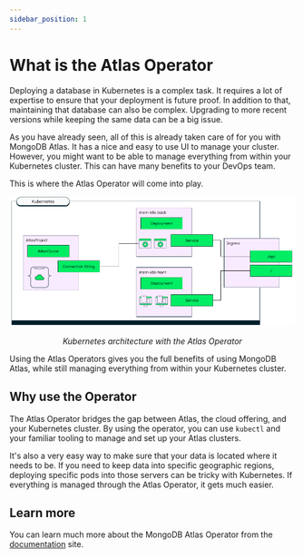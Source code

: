 ```yaml
---
sidebar_position: 1
---
```

# What is the Atlas Operator

Deploying a database in Kubernetes is a complex task. It requires a lot of expertise to ensure that your deployment is future proof. In addition to that, maintaining that database can also be complex. Upgrading to more recent versions while keeping the same data can be a big issue.

As you have already seen, all of this is already taken care of for you with MongoDB Atlas. It has a nice and easy to use UI to manage your cluster. However, you might want to be able to manage everything from within your Kubernetes cluster. This can have many benefits to your DevOps team.

This is where the Atlas Operator will come into play. 

![Kubernetes with Atlas Operator](/img/kubernetes/atlas.png#center)
_<div align="center">Kubernetes architecture with the Atlas Operator</div>_

Using the Atlas Operators gives you the full benefits of using MongoDB Atlas, while still managing everything from within your Kubernetes cluster.

## Why use the Operator

The Atlas Operator bridges the gap between Atlas, the cloud offering, and your Kubernetes cluster. By using the operator, you can use `kubectl` and your familiar tooling to manage and set up your Atlas clusters.

It's also a very easy way to make sure that your data is located where it needs to be. If you need to keep data into specific geographic regions, deploying specific pods into those servers can be tricky with Kubernetes. If everything is managed through the Atlas Operator, it gets much easier.

## Learn more

You can learn much more about the MongoDB Atlas Operator from the [documentation](https://www.mongodb.com/docs/atlas/reference/atlas-operator/ak8so-quick-start/) site.